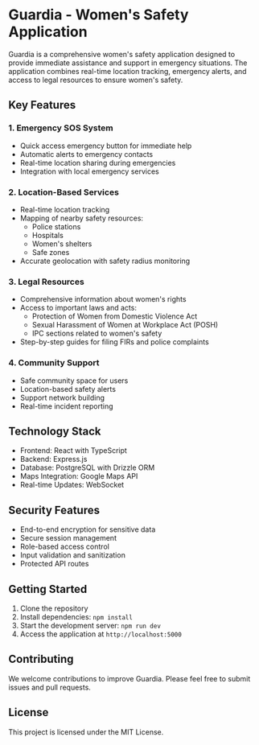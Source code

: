 # Guardia - Women's Safety Application

Guardia is a comprehensive women's safety application designed to provide immediate assistance and support in emergency situations. The application combines real-time location tracking, emergency alerts, and access to legal resources to ensure women's safety.

## Key Features

### 1. Emergency SOS System
- Quick access emergency button for immediate help
- Automatic alerts to emergency contacts
- Real-time location sharing during emergencies
- Integration with local emergency services

### 2. Location-Based Services
- Real-time location tracking
- Mapping of nearby safety resources:
  - Police stations
  - Hospitals
  - Women's shelters
  - Safe zones
- Accurate geolocation with safety radius monitoring

### 3. Legal Resources
- Comprehensive information about women's rights
- Access to important laws and acts:
  - Protection of Women from Domestic Violence Act
  - Sexual Harassment of Women at Workplace Act (POSH)
  - IPC sections related to women's safety
- Step-by-step guides for filing FIRs and police complaints

### 4. Community Support
- Safe community space for users
- Location-based safety alerts
- Support network building
- Real-time incident reporting

## Technology Stack

- Frontend: React with TypeScript
- Backend: Express.js
- Database: PostgreSQL with Drizzle ORM
- Maps Integration: Google Maps API
- Real-time Updates: WebSocket

## Security Features

- End-to-end encryption for sensitive data
- Secure session management
- Role-based access control
- Input validation and sanitization
- Protected API routes

## Getting Started

1. Clone the repository
2. Install dependencies: `npm install`
3. Start the development server: `npm run dev`
4. Access the application at `http://localhost:5000`

## Contributing

We welcome contributions to improve Guardia. Please feel free to submit issues and pull requests.

## License

This project is licensed under the MIT License.
